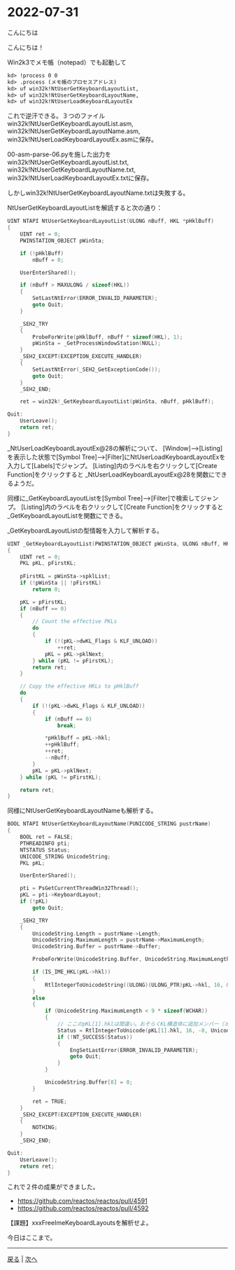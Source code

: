 # 2022-07-31

こんにちは

こんにちは！

Win2k3でメモ帳（notepad）でも起動して

```txt
kd> !process 0 0
kd> .process (メモ帳のプロセスアドレス)
kd> uf win32k!NtUserGetKeyboardLayoutList,
kd> uf win32k!NtUserGetKeyboardLayoutName,
kd> uf win32k!NtUserLoadKeyboardLayoutEx
```

これで逆汗できる。３つのファイル
win32k!NtUserGetKeyboardLayoutList.asm,
win32k!NtUserGetKeyboardLayoutName.asm,
win32k!NtUserLoadKeyboardLayoutEx.asmに保存。

00-asm-parse-06.pyを施した出力を
win32k!NtUserGetKeyboardLayoutList.txt,
win32k!NtUserGetKeyboardLayoutName.txt,
win32k!NtUserLoadKeyboardLayoutEx.txtに保存。

しかしwin32k!NtUserGetKeyboardLayoutName.txtは失敗する。

NtUserGetKeyboardLayoutListを解読すると次の通り：

```c
UINT NTAPI NtUserGetKeyboardLayoutList(ULONG nBuff, HKL *pHklBuff)
{
    UINT ret = 0;
    PWINSTATION_OBJECT pWinSta;

    if (!pHklBuff)
        nBuff = 0;

    UserEnterShared();

    if (nBuff > MAXULONG / sizeof(HKL))
    {
        SetLastNtError(ERROR_INVALID_PARAMETER);
        goto Quit;
    }

    _SEH2_TRY
    {
        ProbeForWrite(pHklBuff, nBuff * sizeof(HKL), 1);
        pWinSta = _GetProcessWindowStation(NULL);
    }
    _SEH2_EXCEPT(EXCEPTION_EXECUTE_HANDLER)
    {
        SetLastNtError(_SEH2_GetExceptionCode());
        goto Quit;
    }
    _SEH2_END;

    ret = win32k!_GetKeyboardLayoutList(pWinSta, nBuff, pHklBuff);

Quit:
    UserLeave();
    return ret;
}
```

_NtUserLoadKeyboardLayoutEx@28の解析について、
[Window]-->[Listing]を表示した状態で[Symbol Tree]-->[Filter]にNtUserLoadKeyboardLayoutExを入力して[Labels]でジャンプ。
[Listing]内のラベルを右クリックして[Create Function]をクリックすると
_NtUserLoadKeyboardLayoutEx@28を関数にできるようだ。

同様に_GetKeyboardLayoutListを[Symbol Tree]-->[Filter]で検索してジャンプ。
[Listing]内のラベルを右クリックして[Create Function]をクリックすると
_GetKeyboardLayoutListを関数にできる。

_GetKeyboardLayoutListの型情報を入力して解析する。

```c
UINT _GetKeyboardLayoutList(PWINSTATION_OBJECT pWinSta, ULONG nBuff, HKL *pHklBuff)
{
    UINT ret = 0;
    PKL pKL, pFirstKL;
  
    pFirstKL = pWinSta->spklList;
    if (!pWinSta || !pFirstKL)
        return 0;

    pKL = pFirstKL;
    if (nBuff == 0)
    {
        // Count the effective PKLs
        do
        {
            if (!(pKL->dwKL_Flags & KLF_UNLOAD))
                ++ret;
            pKL = pKL->pklNext;
        } while (pKL != pFirstKL);
        return ret;
    }

    // Copy the effective HKLs to pHklBuff
    do
    {
        if (!(pKL->dwKL_Flags & KLF_UNLOAD))
        {
            if (nBuff == 0)
                break;

            *pHklBuff = pKL->hkl;
            ++pHklBuff;
            ++ret;
            --nBuff;
        }
        pKL = pKL->pklNext;
    } while (pKL != pFirstKL);

    return ret;
}
```

同様にNtUserGetKeyboardLayoutNameも解析する。

```c
BOOL NTAPI NtUserGetKeyboardLayoutName(PUNICODE_STRING pustrName)
{
    BOOL ret = FALSE;
    PTHREADINFO pti;
    NTSTATUS Status;
    UNICODE_STRING UnicodeString;
    PKL pKL;

    UserEnterShared();

    pti = PsGetCurrentThreadWin32Thread();
    pKL = pti->KeyboardLayout;
    if (!pKL)
        goto Quit;

    _SEH2_TRY
    {
        UnicodeString.Length = pustrName->Length;
        UnicodeString.MaximumLength = pustrName->MaximumLength;
        UnicodeString.Buffer = pustrName->Buffer;

        ProbeForWrite(UnicodeString.Buffer, UnicodeString.MaximumLength, 1);

        if (IS_IME_HKL(pKL->hkl))
        {
            RtlIntegerToUnicodeString((ULONG)(ULONG_PTR)pKL->hkl, 16, &UnicodeString);
        }
        else
        {
            if (UnicodeString.MaximumLength < 9 * sizeof(WCHAR))
            {
                // ここのpKL[1].hklは間違い。おそらくKL構造体に追加メンバー（オフセット64）がある。
                Status = RtlIntegerToUnicode(pKL[1].hkl, 16, -8, UnicodeString.Buffer);
                if (!NT_SUCCESS(Status))
                {
                    EngSetLastError(ERROR_INVALID_PARAMETER);
                    goto Quit;
                }
            }

            UnicodeString.Buffer[8] = 0;
        }

        ret = TRUE;
    }
    _SEH2_EXCEPT(EXCEPTION_EXECUTE_HANDLER)
    {
        NOTHING;
    }
    _SEH2_END;

Quit:
    UserLeave();
    return ret;
}
```

これで２件の成果ができました。

 - https://github.com/reactos/reactos/pull/4591
 - https://github.com/reactos/reactos/pull/4592

【課題】xxxFreeImeKeyboardLayoutsを解析せよ。

今日はここまで。

---

[戻る](2022-07-30.md) | [次へ](2022-08-02.md)
